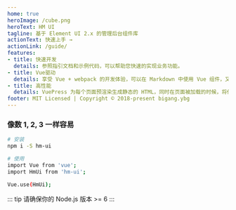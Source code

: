 ```yaml
---
home: true
heroImage: /cube.png
heroText: HM UI
tagline: 基于 Element UI 2.x 的管理后台组件库
actionText: 快速上手 →
actionLink: /guide/
features:
- title: 快速开发
  details: 参照指引文档和示例代码，可以帮助您快速的实现业务功能。
- title: Vue驱动
  details: 享受 Vue + webpack 的开发体验，可以在 Markdown 中使用 Vue 组件，又可以使用 Vue 来开发自定义主题。
- title: 高性能
  details: VuePress 为每个页面预渲染生成静态的 HTML，同时在页面被加载的时候，将作为 SPA 运行。
footer: MIT Licensed | Copyright © 2018-present bigang.ybg
---
```



### 像数 1, 2, 3 一样容易

``` bash
# 安装
npm i -S hm-ui

# 使用
import Vue from 'vue';
import HmUi from 'hm-ui';

Vue.use(HmUi);
```

::: tip
请确保你的 Node.js 版本 >= 6
:::
